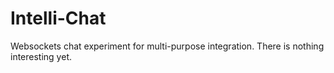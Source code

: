 Intelli-Chat
============

Websockets chat experiment for multi-purpose integration. There is nothing interesting yet.
